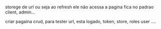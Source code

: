 



storege de url ou seja ao refresh ele não acessa a pagina fica no padrao client, admin...

criar pagaina crud, para tester url, esta logado, token, store, roles user ....

